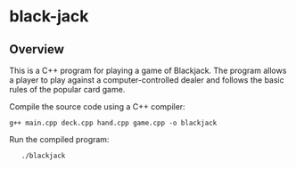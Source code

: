 # black-jack

## Overview
This is a C++ program for playing a game of Blackjack. The program allows a player to play against a computer-controlled dealer and follows the basic rules of the popular card game.

Compile the source code using a C++ compiler:
   ```
   g++ main.cpp deck.cpp hand.cpp game.cpp -o blackjack
   ```
Run the compiled program: 
```
   ./blackjack
